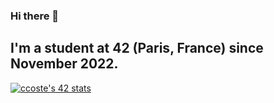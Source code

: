 ### Hi there 👋

## I'm a student at 42 (Paris, France) since November 2022.

[![ccoste's 42 stats](https://badge42.vercel.app/api/v2/cld0fkddg00970fl6ir3jx2eo/stats?cursusId=21&coalitionId=48)](https://github.com/JaeSeoKim/badge42)

<!--
**MissHiso-Noki/MissHiso-Noki** is a ✨ _special_ ✨ repository because its `README.md` (this file) appears on your GitHub profile.

Here are some ideas to get you started:

- 🔭 I’m currently working on ...
- 🌱 I’m currently learning ...
- 👯 I’m looking to collaborate on ...
- 🤔 I’m looking for help with ...
- 💬 Ask me about ...
- 📫 How to reach me: ...
- 😄 Pronouns: ...
- ⚡ Fun fact: ...
-->
